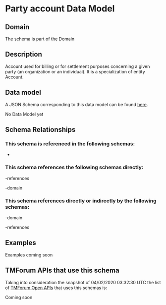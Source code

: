 # Party account Data Model

## Domain

The  schema is part of the  Domain

## Description

Account used for billing or for settlement purposes concerning a given party (an organization or an individual). It is a specialization of entity Account.

## Data model

A JSON Schema corresponding to this data model can be found
[here](https://github.com/tmforum-rand/schemas/blob/candidates/EngagedParty/PartyAccount.schema.json).

No Data Model yet

## Schema Relationships

### This schema is referenced in the following schemas:

-

### This schema references the following schemas directly:

-references

-domain

### This schema references directly or indirectly by the following schemas:

-domain

-references



## Examples

Examples coming soon

## TMForum APIs that use this schema

Taking into consideration the snapshot of 04/02/2020 03:32:30 UTC the list of [TMForum Open APIs](https://www.tmforum.org/open-apis/) that uses this schemas is:

Coming soon